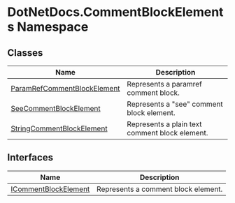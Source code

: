 # DotNetDocs.CommentBlockElements Namespace
## Classes
|Name|Description|
|---|---|
|[ParamRefCommentBlockElement](/docs/DotNetDocs/CommentBlockElements/ParamRefCommentBlockElement.md)|Represents a paramref comment block.|
|[SeeCommentBlockElement](/docs/DotNetDocs/CommentBlockElements/SeeCommentBlockElement.md)|Represents a "see" comment block element.|
|[StringCommentBlockElement](/docs/DotNetDocs/CommentBlockElements/StringCommentBlockElement.md)|Represents a plain text comment block element.|
## Interfaces
|Name|Description|
|---|---|
|[ICommentBlockElement](/docs/DotNetDocs/CommentBlockElements/ICommentBlockElement.md)|Represents a comment block element.|
